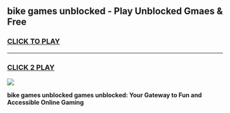 
## bike games unblocked - Play Unblocked Gmaes & Free
<h3>
<a href="https://news.freeplayer.one?title=bike_games_unblocked&ref=23F">CLICK TO PLAY</a></h3>
<hr>

<h3>
<a href="https://news.freeplayer.one?title=bike_games_unblocked&ref=23F">CLICK 2 PLAY</a>
  
</h3>

<a href="https://news.freeplayer.one?title=bike_games_unblocked&ref=23F/"><img src="https://clearcache.store/games.png"></a>


**bike games unblocked games unblocked: Your Gateway to Fun and Accessible Online Gaming**
